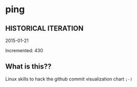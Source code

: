 # ping

## HISTORICAL ITERATION
2015-01-21

Incremented: 430

## What is this?? 
Linux skills to hack the github commit visualization chart `;-)`
